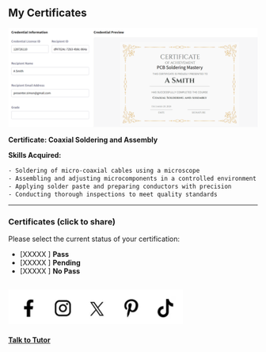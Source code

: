 ## My Certificates

![alt text](image.png)

**Certificate: Coaxial Soldering and Assembly**

**Skills Acquired:**
```
- Soldering of micro-coaxial cables using a microscope
- Assembling and adjusting microcomponents in a controlled environment
- Applying solder paste and preparing conductors with precision
- Conducting thorough inspections to meet quality standards
```

---

### Certificates (click to share)
Please select the current status of your certification:  

- [XXXXX ] **Pass**  
- [XXXXX ] **Pending**  
- [XXXXX ] **No Pass**  

![Key Visual](../../static/img/social_media_share.png)
---

[**Talk to Tutor**](#)

